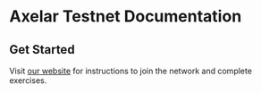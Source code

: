 # Axelar Testnet Documentation

## Get Started
Visit [our website](https://axelardocs.vercel.app/) for instructions to join the network and complete exercises.
